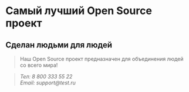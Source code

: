 # Самый лучший Open Source проект

## Сделан людьми для людей

> Наш Open Source проект предназначен для объединения людей со всего мира!

>_Тел: 8 800 333 55 22_
><br/>_Email: support@test.ru_
